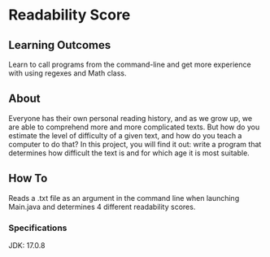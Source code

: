 # Readability Score
## Learning Outcomes
Learn to call programs from the command-line and get more experience with using regexes and Math class.
## About
Everyone has their own personal reading history, and as we grow up, we are able to comprehend more and more complicated texts. But how do you estimate the level of difficulty of a given text, and how do you teach a computer to do that? In this project, you will find it out: write a program that determines how difficult the text is and for which age it is most suitable.
## How To
Reads a .txt file as an argument in the command line when launching Main.java and determines 4 different readability scores.
### Specifications
JDK: 17.0.8
